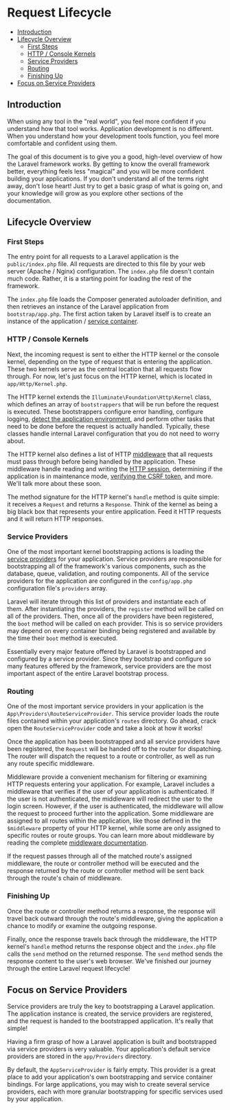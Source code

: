# Request Lifecycle

- [Introduction](#introduction)
- [Lifecycle Overview](#lifecycle-overview)
    - [First Steps](#first-steps)
    - [HTTP / Console Kernels](#http-console-kernels)
    - [Service Providers](#service-providers)
    - [Routing](#routing)
    - [Finishing Up](#finishing-up)
- [Focus on Service Providers](#focus-on-service-providers)

<a name="introduction"></a>

## Introduction

When using any tool in the "real world", you feel more confident if you
understand how that tool works. Application development is no different. When
you understand how your development tools function, you feel more comfortable
and confident using them.

The goal of this document is to give you a good, high-level overview of how the
Laravel framework works. By getting to know the overall framework better,
everything feels less "magical" and you will be more confident building your
applications. If you don't understand all of the terms right away, don't lose
heart! Just try to get a basic grasp of what is going on, and your knowledge
will grow as you explore other sections of the documentation.

<a name="lifecycle-overview"></a>

## Lifecycle Overview

<a name="first-steps"></a>

### First Steps

The entry point for all requests to a Laravel application is
the `public/index.php` file. All requests are directed to this file by your web
server (Apache / Nginx) configuration. The `index.php` file doesn't contain much
code. Rather, it is a starting point for loading the rest of the framework.

The `index.php` file loads the Composer generated autoloader definition, and
then retrieves an instance of the Laravel application from `bootstrap/app.php`.
The first action taken by Laravel itself is to create an instance of the
application / [service container](container.md).

<a name="http-console-kernels"></a>

### HTTP / Console Kernels

Next, the incoming request is sent to either the HTTP kernel or the console
kernel, depending on the type of request that is entering the application. These
two kernels serve as the central location that all requests flow through. For
now, let's just focus on the HTTP kernel, which is located
in `app/Http/Kernel.php`.

The HTTP kernel extends the `Illuminate\Foundation\Http\Kernel` class, which
defines an array of `bootstrappers` that will be run before the request is
executed. These bootstrappers configure error handling, configure
logging, [detect the application environment](configuration.md#environment-configuration),
and perform other tasks that need to be done before the request is actually
handled. Typically, these classes handle internal Laravel configuration that you
do not need to worry about.

The HTTP kernel also defines a list of
HTTP [middleware](middleware.md) that all requests must pass
through before being handled by the application. These middleware handle reading
and writing the [HTTP session](session.md), determining if the
application is in maintenance
mode, [verifying the CSRF token](csrf.md), and more. We'll talk
more about these soon.

The method signature for the HTTP kernel's `handle` method is quite simple: it
receives a `Request` and returns a `Response`. Think of the kernel as being a
big black box that represents your entire application. Feed it HTTP requests and
it will return HTTP responses.

<a name="service-providers"></a>

### Service Providers

One of the most important kernel bootstrapping actions is loading
the [service providers](providers.md) for your application.
Service providers are responsible for bootstrapping all of the framework's
various components, such as the database, queue, validation, and routing
components. All of the service providers for the application are configured in
the `config/app.php` configuration file's `providers` array.

Laravel will iterate through this list of providers and instantiate each of
them. After instantiating the providers, the `register` method will be called on
all of the providers. Then, once all of the providers have been registered,
the `boot` method will be called on each provider. This is so service providers
may depend on every container binding being registered and available by the time
their `boot` method is executed.

Essentially every major feature offered by Laravel is bootstrapped and
configured by a service provider. Since they bootstrap and configure so many
features offered by the framework, service providers are the most important
aspect of the entire Laravel bootstrap process.

<a name="routing"></a>

### Routing

One of the most important service providers in your application is
the `App\Providers\RouteServiceProvider`. This service provider loads the route
files contained within your application's `routes` directory. Go ahead, crack
open the `RouteServiceProvider` code and take a look at how it works!

Once the application has been bootstrapped and all service providers have been
registered, the `Request` will be handed off to the router for dispatching. The
router will dispatch the request to a route or controller, as well as run any
route specific middleware.

Middleware provide a convenient mechanism for filtering or examining HTTP
requests entering your application. For example, Laravel includes a middleware
that verifies if the user of your application is authenticated. If the user is
not authenticated, the middleware will redirect the user to the login screen.
However, if the user is authenticated, the middleware will allow the request to
proceed further into the application. Some middleware are assigned to all routes
within the application, like those defined in the `$middleware` property of your
HTTP kernel, while some are only assigned to specific routes or route groups.
You can learn more about middleware by reading the
complete [middleware documentation](middleware.md).

If the request passes through all of the matched route's assigned middleware,
the route or controller method will be executed and the response returned by the
route or controller method will be sent back through the route's chain of
middleware.

<a name="finishing-up"></a>

### Finishing Up

Once the route or controller method returns a response, the response will travel
back outward through the route's middleware, giving the application a chance to
modify or examine the outgoing response.

Finally, once the response travels back through the middleware, the HTTP
kernel's `handle` method returns the response object and the `index.php` file
calls the `send` method on the returned response. The `send` method sends the
response content to the user's web browser. We've finished our journey through
the entire Laravel request lifecycle!

<a name="focus-on-service-providers"></a>

## Focus on Service Providers

Service providers are truly the key to bootstrapping a Laravel application. The
application instance is created, the service providers are registered, and the
request is handed to the bootstrapped application. It's really that simple!

Having a firm grasp of how a Laravel application is built and bootstrapped via
service providers is very valuable. Your application's default service providers
are stored in the `app/Providers` directory.

By default, the `AppServiceProvider` is fairly empty. This provider is a great
place to add your application's own bootstrapping and service container
bindings. For large applications, you may wish to create several service
providers, each with more granular bootstrapping for specific services used by
your application.

